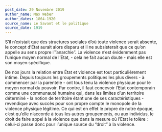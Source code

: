 ```yaml
---
post_date: 29 Novembre 2019
author_name: Max Weber
author_dates: 1864-1920
source_name: Le Savant et le politique
source_date: 1919
---
```


S’il n’existait que des structures sociales d’où toute violence serait absente, le concept d’Etat aurait alors disparu et il ne subsisterait que ce qu’on appelle au sens propre l’”anarchie”. La violence n’est évidemment pas l’unique moyen normal de l’Etat, - cela ne fait aucun doute - mais elle est son moyen spécifique.

De nos jours la relation entre État et violence est tout particulièrement intime. Depuis toujours les groupements politiques les plus divers - à commencer par la parentèle - ont tous tenu la violence physique pour le moyen normal du pouvoir. Par contre, il faut concevoir l’Etat contemporain comme une communauté humaine qui, dans les limites d’un territoire déterminé - la notion de territoire étant une de ses caractéristiques - revendique avec succès pour son propre compte le monopole de la violence physique légitime. Ce qui est en effet le propre de notre époque, c’est qu’elle n’accorde à tous les autres groupements, ou aux individus, le droit de faire appel à la violence que dans la mesure où l’Etat le tolère : celui-ci passe donc pour l’unique source du “droit” à la violence.

